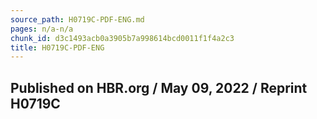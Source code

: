```yaml
---
source_path: H0719C-PDF-ENG.md
pages: n/a-n/a
chunk_id: d3c1493acb0a3905b7a998614bcd0011f1f4a2c3
title: H0719C-PDF-ENG
---
```

## Published on HBR.org / May 09, 2022 / Reprint H0719C
